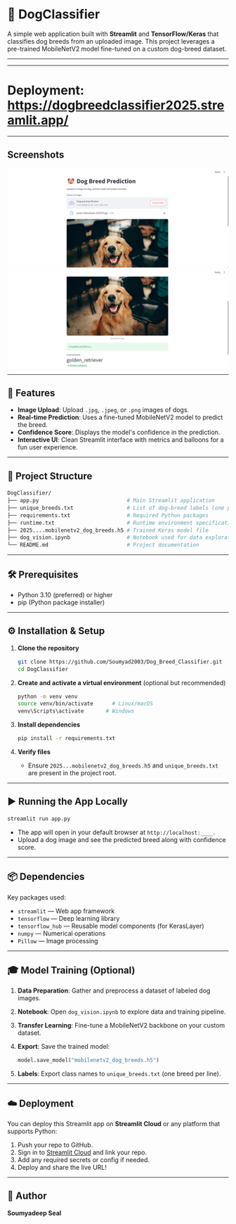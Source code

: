 # 🐶 DogClassifier

A simple web application built with **Streamlit** and **TensorFlow/Keras** that classifies dog breeds from an uploaded image. This project leverages a pre-trained MobileNetV2 model fine-tuned on a custom dog-breed dataset.

---

---
# Deployment: https://dogbreedclassifier2025.streamlit.app/

---

## Screenshots

![Streamlit App Interface](SS_1.png)
![Streamlit App Interface](SS_2.png)

---

## 🚀 Features

* **Image Upload**: Upload `.jpg`, `.jpeg`, or `.png` images of dogs.
* **Real-time Prediction**: Uses a fine-tuned MobileNetV2 model to predict the breed.
* **Confidence Score**: Displays the model's confidence in the prediction.
* **Interactive UI**: Clean Streamlit interface with metrics and balloons for a fun user experience.

---

## 📁 Project Structure

```bash
DogClassifier/
├── app.py                            # Main Streamlit application
├── unique_breeds.txt                 # List of dog-breed labels (one per line)
├── requirements.txt                  # Required Python packages
├── runtime.txt                       # Runtime environment specification (for deployment)
├── 2025....mobilenetv2_dog_breeds.h5 # Trained Keras model file
├── dog_vision.ipynb                  # Notebook used for data exploration & training
└── README.md                         # Project documentation
```

---

## 🛠️ Prerequisites

* Python 3.10 (preferred) or higher
* pip (Python package installer)

---

## ⚙️ Installation & Setup

1. **Clone the repository**

   ```bash
   git clone https://github.com/Soumyad2003/Dog_Breed_Classifier.git
   cd DogClassifier
   ```

2. **Create and activate a virtual environment** (optional but recommended)

   ```bash
   python -m venv venv
   source venv/bin/activate      # Linux/macOS
   venv\Scripts\activate       # Windows
   ```

3. **Install dependencies**

   ```bash
   pip install -r requirements.txt
   ```

4. **Verify files**

   * Ensure `2025...mobilenetv2_dog_breeds.h5` and `unique_breeds.txt` are present in the project root.

---

## ▶️ Running the App Locally

```bash
streamlit run app.py
```

* The app will open in your default browser at `http://localhost:____`.
* Upload a dog image and see the predicted breed along with confidence score.

---

## 📦 Dependencies

Key packages used:

* `streamlit` — Web app framework
* `tensorflow` — Deep learning library
* `tensorflow_hub` — Reusable model components (for KerasLayer)
* `numpy` — Numerical operations
* `Pillow` — Image processing

---

## 🎓 Model Training (Optional)

1. **Data Preparation**: Gather and preprocess a dataset of labeled dog images.
2. **Notebook**: Open `dog_vision.ipynb` to explore data and training pipeline.
3. **Transfer Learning**: Fine-tune a MobileNetV2 backbone on your custom dataset.
4. **Export**: Save the trained model:

   ```python
   model.save_model("mobilenetv2_dog_breeds.h5")
   ```
5. **Labels**: Export class names to `unique_breeds.txt` (one breed per line).

---

## ☁️ Deployment

You can deploy this Streamlit app on **Streamlit Cloud** or any platform that supports Python:

1. Push your repo to GitHub.
2. Sign in to [Streamlit Cloud](https://streamlit.io/cloud) and link your repo.
3. Add any required secrets or config if needed.
4. Deploy and share the live URL!

---

## 👤 Author

**Soumyadeep Seal**

